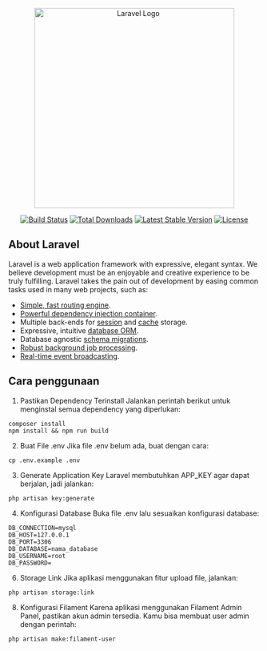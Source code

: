 <p align="center"><a href="https://laravel.com" target="_blank"><img src="https://raw.githubusercontent.com/laravel/art/master/logo-lockup/5%20SVG/2%20CMYK/1%20Full%20Color/laravel-logolockup-cmyk-red.svg" width="400" alt="Laravel Logo"></a></p>

<p align="center">
<a href="https://github.com/laravel/framework/actions"><img src="https://github.com/laravel/framework/workflows/tests/badge.svg" alt="Build Status"></a>
<a href="https://packagist.org/packages/laravel/framework"><img src="https://img.shields.io/packagist/dt/laravel/framework" alt="Total Downloads"></a>
<a href="https://packagist.org/packages/laravel/framework"><img src="https://img.shields.io/packagist/v/laravel/framework" alt="Latest Stable Version"></a>
<a href="https://packagist.org/packages/laravel/framework"><img src="https://img.shields.io/packagist/l/laravel/framework" alt="License"></a>
</p>

## About Laravel

Laravel is a web application framework with expressive, elegant syntax. We believe development must be an enjoyable and creative experience to be truly fulfilling. Laravel takes the pain out of development by easing common tasks used in many web projects, such as:

- [Simple, fast routing engine](https://laravel.com/docs/routing).
- [Powerful dependency injection container](https://laravel.com/docs/container).
- Multiple back-ends for [session](https://laravel.com/docs/session) and [cache](https://laravel.com/docs/cache) storage.
- Expressive, intuitive [database ORM](https://laravel.com/docs/eloquent).
- Database agnostic [schema migrations](https://laravel.com/docs/migrations).
- [Robust background job processing](https://laravel.com/docs/queues).
- [Real-time event broadcasting](https://laravel.com/docs/broadcasting).


## Cara penggunaan 
1. Pastikan Dependency Terinstall
Jalankan perintah berikut untuk menginstal semua dependency yang diperlukan:
```
composer install
npm install && npm run build
```

2. Buat File .env
Jika file .env belum ada, buat dengan cara:
```
cp .env.example .env
```

3. Generate Application Key
Laravel membutuhkan APP_KEY agar dapat berjalan, jadi jalankan:
```
php artisan key:generate
```

4. Konfigurasi Database
Buka file .env lalu sesuaikan konfigurasi database:
```
DB_CONNECTION=mysql
DB_HOST=127.0.0.1
DB_PORT=3306
DB_DATABASE=nama_database
DB_USERNAME=root
DB_PASSWORD=
```

6. Storage Link
Jika aplikasi menggunakan fitur upload file, jalankan:
```
php artisan storage:link
```

8. Konfigurasi Filament 
Karena aplikasi menggunakan Filament Admin Panel, pastikan akun admin tersedia. Kamu bisa membuat user admin dengan perintah:
```
php artisan make:filament-user
```
